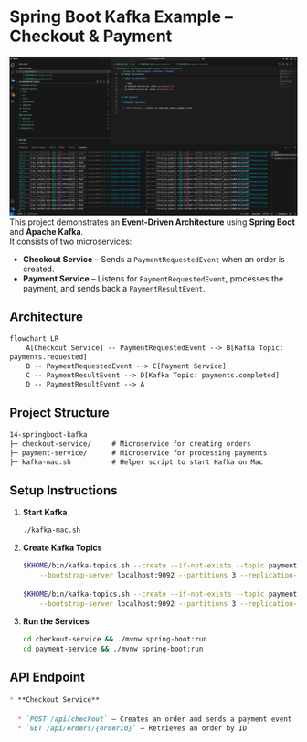 # Spring Boot Kafka Example – Checkout & Payment
![Code](image.png)
This project demonstrates an **Event-Driven Architecture** using **Spring Boot** and **Apache Kafka**.  
It consists of two microservices:
- **Checkout Service** – Sends a `PaymentRequestedEvent` when an order is created.
- **Payment Service** – Listens for `PaymentRequestedEvent`, processes the payment, and sends back a `PaymentResultEvent`.

## Architecture
```mermaid
flowchart LR
    A[Checkout Service] -- PaymentRequestedEvent --> B[Kafka Topic: payments.requested]
    B -- PaymentRequestedEvent --> C[Payment Service]
    C -- PaymentResultEvent --> D[Kafka Topic: payments.completed]
    D -- PaymentResultEvent --> A
````

## Project Structure

```
14-springboot-kafka
├─ checkout-service/     # Microservice for creating orders
├─ payment-service/      # Microservice for processing payments
├─ kafka-mac.sh          # Helper script to start Kafka on Mac
```

## Setup Instructions

1. **Start Kafka**

   ```bash
   ./kafka-mac.sh
   ```

2. **Create Kafka Topics**

   ```bash
   $KHOME/bin/kafka-topics.sh --create --if-not-exists --topic payments.requested \
       --bootstrap-server localhost:9092 --partitions 3 --replication-factor 1

   $KHOME/bin/kafka-topics.sh --create --if-not-exists --topic payments.completed \
       --bootstrap-server localhost:9092 --partitions 3 --replication-factor 1
   ```

3. **Run the Services**

   ```bash
   cd checkout-service && ./mvnw spring-boot:run
   cd payment-service && ./mvnw spring-boot:run
   ```

## API Endpoint

```markdown
* **Checkout Service**

  * `POST /api/checkout` – Creates an order and sends a payment event  
  * `GET /api/orders/{orderId}` – Retrieves an order by ID  
```

